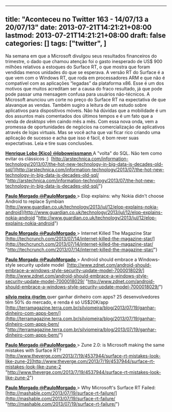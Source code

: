 
---
title: "Aconteceu no Twitter 163 - 14/07/13 a 20/07/13"
date: 2013-07-21T14:21:21+08:00
lastmod: 2013-07-21T14:21:21+08:00
draft: false
categories: []
tags: ["twitter", ]
---


Na semana em que a Microsoft divulgou seus resultados financeiros do trimestre, o dado que chamou atenção foi o gasto inesperado de US$ 900 milhões relativos a estoques do Surface RT, o que mostra que foram vendidas menos unidades do que se esperava. A versão RT do Surface é a que vem com o Windows RT, que roda em processadores ARM e que não é compatível com as aplicações “legadas” da plataforma x86. Esse é um dos motivos que muitos acreditam ser a causa do fraco resultado, já que pode pode passar uma mensagem confusa para usuários não-técnicos. A Microsoft anunciou um corte no preço do Surface RT na expectativa de que alavanque as vendas. Também sugiro a leitura de um estudo sobre aplicativos para dispositivos móveis. Não há dúvidas que a mobilidade é um dos assuntos mais comentados dos últimos tempos e é um fato que a venda de *desktops* vêm caindo mês a mês. Com essa nova onda, vem a promessa de oportunidades de negócios na comercialização de aplicativos através de lojas virtuais. Mas se você acha que vai ficar rico criando uma aplicação de sucesso e acha que isso é fácil, é bom rever suas expectativas. Leia e tire suas conclusões.

[**Henrique Lobo (Kico)** ‏<s>@</s>**loboweissmann** ](https://twitter.com/loboweissmann) A "volta" do SQL. Não tem como evitar os clássicos :)  [http://arstechnica.com/information-technology/2013/07/the-hot-new-technology-in-big-data-is-decades-old-sql/](http://arstechnica.com/information-technology/2013/07/the-hot-new-technology-in-big-data-is-decades-old-sql/ "http://arstechnica.com/information-technology/2013/07/the-hot-new-technology-in-big-data-is-decades-old-sql/")   

[**Paulo Morgado** ‏<s>@</s>**PauloMorgado** ](https://twitter.com/PauloMorgado) > Elop explains: why Nokia didn't choose Android to replace Symbian [http://www.guardian.co.uk/technology/2013/jul/12/elop-explains-nokia-android](http://www.guardian.co.uk/technology/2013/jul/12/elop-explains-nokia-android "http://www.guardian.co.uk/technology/2013/jul/12/elop-explains-nokia-android")   

[**Paulo Morgado** ‏<s>@</s>**PauloMorgado** ](https://twitter.com/PauloMorgado) > Internet Killed The Magazine Star  [http://techcrunch.com/2013/07/14/internet-killed-the-magazine-star/](http://techcrunch.com/2013/07/14/internet-killed-the-magazine-star/ "http://techcrunch.com/2013/07/14/internet-killed-the-magazine-star/")   

[**Paulo Morgado** ‏<s>@</s>**PauloMorgado** ](https://twitter.com/PauloMorgado) > Android should embrace a Windows-style security update model  [http://www.zdnet.com/android-should-embrace-a-windows-style-security-update-model-7000018029/](http://www.zdnet.com/android-should-embrace-a-windows-style-security-update-model-7000018029/ "http://www.zdnet.com/android-should-embrace-a-windows-style-security-update-model-7000018029/")   

[**silvio meira** ‏<s>@</s>**srlm** ](https://twitter.com/srlm) quer ganhar dinheiro com apps? 25 desenvolvedores têm 50% do mercado, e renda é só US$20K/app [http://terramagazine.terra.com.br/silviomeira/blog/2013/07/19/ganhar-dinheiro-com-apps-bem/](http://terramagazine.terra.com.br/silviomeira/blog/2013/07/19/ganhar-dinheiro-com-apps-bem/ "http://terramagazine.terra.com.br/silviomeira/blog/2013/07/19/ganhar-dinheiro-com-apps-bem/")   

[**Paulo Morgado** ‏<s>@</s>**PauloMorgado** ](https://twitter.com/PauloMorgado) > Zune 2.0: is Microsoft making the same mistakes with Surface RT? [http://www.theverge.com/2013/7/19/4537944/surface-rt-mistakes-look-like-zune-2](http://www.theverge.com/2013/7/19/4537944/surface-rt-mistakes-look-like-zune-2 "http://www.theverge.com/2013/7/19/4537944/surface-rt-mistakes-look-like-zune-2")   

[**Paulo Morgado** ‏<s>@</s>**PauloMorgado** ](https://twitter.com/PauloMorgado) > Why Microsoft's Surface RT Failed:  [http://mashable.com/2013/07/19/surface-rt-failure/](http://mashable.com/2013/07/19/surface-rt-failure/ "http://mashable.com/2013/07/19/surface-rt-failure/")

